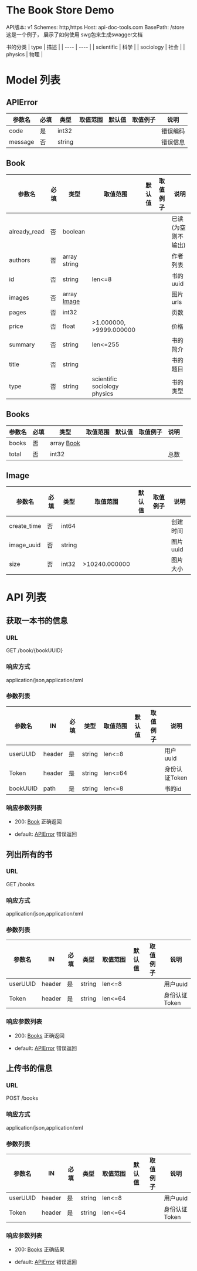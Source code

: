 # The Book Store Demo

API版本: v1
Schemes: http,https
Host: api-doc-tools.com
BasePath: /store
这是一个例子， 展示了如何使用 swg包来生成swagger文档

书的分类
| type | 描述 |
| ---- | ---- |
| scientific | 科学 |
| sociology | 社会 |
| physics | 物理 |

# Model 列表
## APIError
| 参数名 | 必填 | 类型 | 取值范围 | 默认值 | 取值例子 | 说明 |
| ----- | ---- | ---- | ----- | ------- | ----- | ------ |
| code | 是 | int32 |  |  |  | 错误编码 |
| message | 否 | string |  |  |  | 错误信息 |
## Book
| 参数名 | 必填 | 类型 | 取值范围 | 默认值 | 取值例子 | 说明 |
| ----- | ---- | ---- | ----- | ------- | ----- | ------ |
| already_read | 否 | boolean |  |  |  | 已读 (为空则不输出) |
| authors | 否 | array string |  |  |  | 作者列表 |
| id | 否 | string | len<=8 |  |  | 书的uuid |
| images | 否 | array [Image](#Image) |  |  |  | 图片urls |
| pages | 否 | int32 |  |  |  | 页数 |
| price | 否 | float | >1.000000, >9999.000000 |  |  | 价格 |
| summary | 否 | string | len<=255 |  |  | 书的简介 |
| title | 否 | string |  |  |  | 书的题目 |
| type | 否 | string | scientific<br>sociology<br>physics |  |  | 书的类型 |
## Books
| 参数名 | 必填 | 类型 | 取值范围 | 默认值 | 取值例子 | 说明 |
| ----- | ---- | ---- | ----- | ------- | ----- | ------ |
| books | 否 | array [Book](#Book) |  |  |  |  |
| total | 否 | int32 |  |  |  | 总数 |
## Image
| 参数名 | 必填 | 类型 | 取值范围 | 默认值 | 取值例子 | 说明 |
| ----- | ---- | ---- | ----- | ------- | ----- | ------ |
| create_time | 否 | int64 |  |  |  | 创建时间 |
| image_uuid | 否 | string |  |  |  | 图片uuid |
| size | 否 | int32 | >10240.000000 |  |  | 图片大小 |
# API 列表

## 获取一本书的信息

### URL
GET /book/{bookUUID}
### 响应方式
 application/json,application/xml
### 参数列表
| 参数名 |  IN   | 必填 | 类型 | 取值范围 | 默认值 | 取值例子 | 说明 |
| ----- | ----- |---- | ---- | ----- | ------- | ----- | ------ |
| userUUID | header | 是 | string | len<=8 |  |  | 用户uuid |
| Token | header | 是 | string | len<=64 |  |  | 身份认证Token |
| bookUUID | path | 是 | string | len<=8 |  |  | 书的id |

### 响应参数列表

 * 200: [Book](#Book)
正确返回

 * default: [APIError](#APIError)
错误返回

## 列出所有的书

### URL
GET /books
### 响应方式
 application/json,application/xml
### 参数列表
| 参数名 |  IN   | 必填 | 类型 | 取值范围 | 默认值 | 取值例子 | 说明 |
| ----- | ----- |---- | ---- | ----- | ------- | ----- | ------ |
| userUUID | header | 是 | string | len<=8 |  |  | 用户uuid |
| Token | header | 是 | string | len<=64 |  |  | 身份认证Token |

### 响应参数列表

 * 200: [Books](#Books)
正确返回

 * default: [APIError](#APIError)
错误返回

## 上传书的信息

### URL
POST /books
### 响应方式
 application/json,application/xml
### 参数列表
| 参数名 |  IN   | 必填 | 类型 | 取值范围 | 默认值 | 取值例子 | 说明 |
| ----- | ----- |---- | ---- | ----- | ------- | ----- | ------ |
| userUUID | header | 是 | string | len<=8 |  |  | 用户uuid |
| Token | header | 是 | string | len<=64 |  |  | 身份认证Token |

### 响应参数列表

 * 200: [Books](#Books)
正确结果

 * default: [APIError](#APIError)
错误返回

